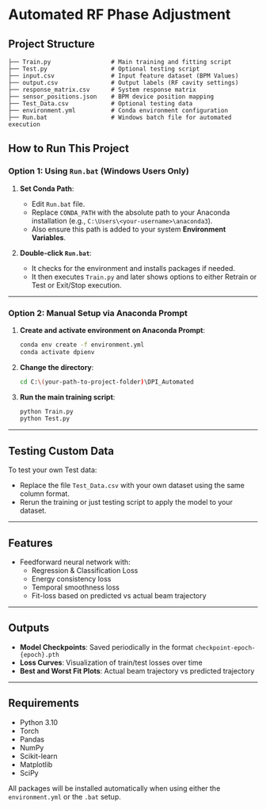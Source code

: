 
# Automated RF Phase Adjustment

## Project Structure

```
├── Train.py                 # Main training and fitting script
├── Test.py                  # Optional testing script
├── input.csv                # Input feature dataset (BPM Values)
├── output.csv               # Output labels (RF cavity settings)
├── response_matrix.csv      # System response matrix
├── sensor_positions.json    # BPM device position mapping
├── Test_Data.csv            # Optional testing data
├── environment.yml          # Conda environment configuration
├── Run.bat                  # Windows batch file for automated execution

```

## How to Run This Project

### Option 1: Using `Run.bat` (Windows Users Only)

1. **Set Conda Path**:
   - Edit `Run.bat` file.
   - Replace `CONDA_PATH` with the absolute path to your Anaconda installation (e.g., `C:\Users\<your-username>\anaconda3`).
   - Also ensure this path is added to your system **Environment Variables**.

2. **Double-click `Run.bat`**:
   - It checks for the environment and installs packages if needed.
   - It then executes `Train.py` and later shows options to either Retrain or Test or Exit/Stop execution.

---

### Option 2: Manual Setup via Anaconda Prompt

1. **Create and activate environment on Anaconda Prompt**:
   ```bash
   conda env create -f environment.yml
   conda activate dpienv
   ```
2. **Change the directory**:
   ```bash
   cd C:\(your-path-to-project-folder)\DPI_Automated
   ```
3. **Run the main training script**:
   ```bash
   python Train.py
   python Test.py
   ```

---

## Testing Custom Data

To test your own Test data:

- Replace the file `Test_Data.csv` with your own dataset using the same column format.
- Rerun the training or just testing script to apply the model to your dataset.

---

## Features

- Feedforward neural network with:
  - Regression & Classification Loss
  - Energy consistency loss
  - Temporal smoothness loss
  - Fit-loss based on predicted vs actual beam trajectory

---

## Outputs

- **Model Checkpoints**: Saved periodically in the format `checkpoint-epoch-{epoch}.pth`
- **Loss Curves**: Visualization of train/test losses over time
- **Best and Worst Fit Plots**: Actual beam trajectory vs predicted trajectory

---

## Requirements

- Python 3.10
- Torch
- Pandas
- NumPy
- Scikit-learn
- Matplotlib
- SciPy

All packages will be installed automatically when using either the `environment.yml` or the `.bat` setup.